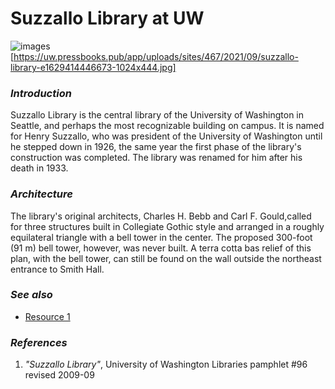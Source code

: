 # Suzzallo Library at UW

 ![images](https://uw.pressbooks.pub/app/uploads/sites/467/2021/09/suzzallo-library-e1629414446673-1024x444.jpg)
 [https://uw.pressbooks.pub/app/uploads/sites/467/2021/09/suzzallo-library-e1629414446673-1024x444.jpg]

### *Introduction*
Suzzallo Library is the central library of the University of Washington in Seattle, and perhaps the most recognizable building on campus. It is named for Henry Suzzallo, who was president of the University of Washington until he stepped down in 1926, the same year the first phase of the library's construction was completed. The library was renamed for him after his death in 1933.

### *Architecture*
The library's original architects, Charles H. Bebb and Carl F. Gould,called for three structures built in Collegiate Gothic style and arranged in a roughly equilateral triangle with a bell tower in the center. The proposed 300-foot (91 m) bell tower, however, was never built. A terra cotta bas relief of this plan, with the bell tower, can still be found on the wall outside the northeast entrance to Smith Hall.


### *See also*
- [Resource 1](https://en.wikipedia.org/wiki/Suzzallo_Library)

### *References*
1. *"Suzzallo Library"*, University of Washington Libraries pamphlet #96 revised 2009-09
